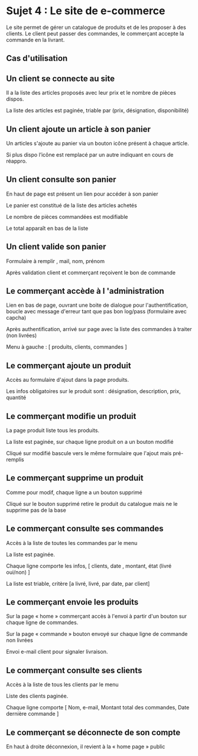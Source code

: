 Sujet 4 : Le site de e-commerce
===============================

Le site permet de gérer un catalogue de produits et de les proposer à des clients. Le client peut passer des commandes, le commerçant accepte la commande en la livrant.

Cas d'utilisation
-----------------

Un client se connecte au site
-----------------------------

Il a la liste des articles proposés avec leur prix et le nombre de pièces dispos.

La liste des articles est paginée, triable par (prix, désignation, disponibilité)


Un client ajoute un article à son panier
----------------------------------------

Un articles s'ajoute au panier via un bouton icône présent à chaque article.

Si plus dispo l’icône est remplacé par un autre indiquant en cours de réappro.


Un client consulte son panier
-----------------------------

En haut de page est présent un lien pour accéder à son panier

Le panier est constitué de la liste des articles achetés

Le nombre de pièces commandées est modifiable

Le total apparaît en bas de la liste


Un client valide son panier
---------------------------

Formulaire à remplir , mail, nom, prénom

Après validation client et commerçant reçoivent le bon de commande


Le commerçant accède à l 'administration
----------------------------------------

Lien en bas de page, ouvrant une boite de dialogue pour l'authentification, boucle avec message d'erreur tant que pas bon log/pass (formulaire avec capcha)

Après authentification, arrivé sur page avec la liste des commandes à traiter (non livrées)

Menu à gauche : [ produits, clients, commandes ]


Le commerçant ajoute un produit
-------------------------------

Accès au formulaire d'ajout dans la page produits.

Les infos obligatoires sur le produit sont : désignation, description, prix, quantité


Le commerçant modifie un produit
--------------------------------

La page produit liste tous les produits.

La liste est paginée, sur chaque ligne produit on a un bouton modifié

Cliqué sur modifié bascule vers le même formulaire que l'ajout mais pré-remplis


Le commerçant supprime un produit
---------------------------------

Comme pour modif, chaque ligne a un bouton supprimé

Cliqué sur le bouton supprimé retire le produit du catalogue mais ne le supprime pas de la base


Le commerçant consulte ses commandes
------------------------------------

Accès à la liste de toutes les commandes par le menu

La liste est paginée.

Chaque ligne comporte les infos, [ clients, date , montant, état (livré oui/non) ]

La liste est triable, critère [a livré, livré, par date, par client]


Le commerçant envoie les produits
---------------------------------

Sur la page « home » commerçant accès à l'envoi à partir d'un bouton sur chaque ligne de commandes.

Sur la page « commande » bouton envoyé sur chaque ligne de commande non livrées

Envoi e-mail client pour signaler livraison.


Le commerçant consulte ses clients
----------------------------------

Accès à la liste de tous les clients par le menu

Liste des clients paginée.

Chaque ligne comporte [ Nom, e-mail, Montant total des commandes, Date dernière commande ]


Le commerçant se déconnecte de son compte
-----------------------------------------

En haut à droite déconnexion, il revient à la « home page » public